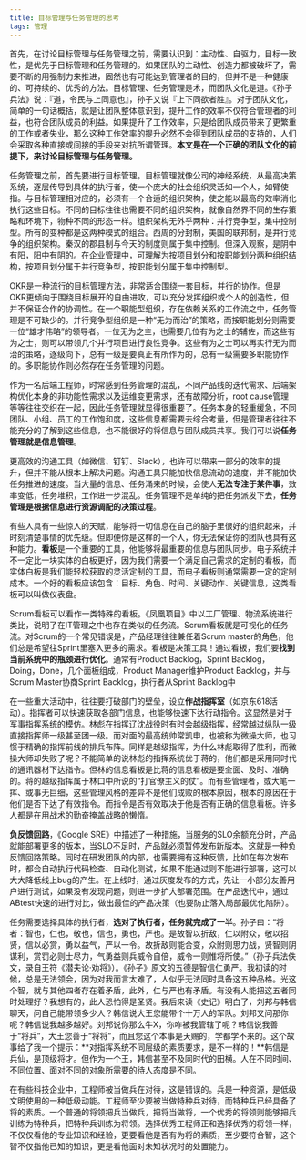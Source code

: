 ```yaml
---
title: 目标管理与任务管理的思考
tags: 管理
---
```


首先，在讨论目标管理与任务管理之前，需要认识到：主动性、自驱力，目标一致性，是优先于目标管理和任务管理的。如果团队的主动性、创造力都被破坏了，需要不断的用强制力来推进，固然也有可能达到管理者的目的，但并不是一种健康的、可持续的、优秀的方法。目标管理、任务管理是术，而团队文化是道。《孙子兵法》说：『道，令民与上同意也』，孙子又说『上下同欲者胜』。对于团队文化，简单的一句话概括，就是让团队整体意识到，提升工作的效率不仅符合管理者的利益，也符合团队成员的利益。如果提升了工作效率，只是给团队成员带来了更繁重的工作或者失业，那么这种工作效率的提升必然不会得到团队成员的支持的，人们会采取各种直接或间接的手段来对抗所谓管理。**本文是在一个正确的团队文化的前提下，来讨论目标管理与任务管理。**

任务管理之前，首先要进行目标管理。目标管理就像公司的神经系统，从最高决策系统，逐层传导到具体的执行者，使一个庞大的社会组织灵活如一个人，如臂使指。与目标管理相对应的，必须有一个合适的组织架构，使之能以最高的效率消化执行这些目标。不同的目标往往也需要不同的组织架构，就像自然界不同的生存策略和环境下，物种不同的形态一样。组织架构无外乎两种：并行竞争型，集中控制型。所有的变种都是这两种模式的组合。西周的分封制，美国的联邦制，是并行竞争的组织架构。秦汉的郡县制与今天的制度则属于集中控制。但深入观察，是阴中有阳，阳中有阴的。在企业管理中，可理解为按项目划分和按职能划分两种组织结构，按项目划分属于并行竞争型，按职能划分属于集中控制型。

OKR是一种流行的目标管理方法，非常适合围绕一套目标，并行的协作。但是OKR更倾向于围绕目标展开的自由进攻，可以充分发挥组织或个人的创造性，但并不保证合作的协调性。在一个职能型组织，存在依赖关系的工作流之中，任务管理是不可缺少的。并行竞争型组织是一种“无为而治”的策略，而按职能划分则需要一位“雄才伟略”的领导者。一位无为之主，也需要几位有为之士的辅佐，而这些有为之士，则可以带领几个并行项目进行良性竞争。这些有为之士可以再实行无为而治的策略，逐级向下，总有一级是要真正有所作为的，总有一级需要多职能协作的。多职能协作则必然存在任务管理的问题。

作为一名后端工程师，时常感到任务管理的混乱，不同产品线的迭代需求、后端架构优化本身的非功能性需求以及运维变更需求，还有故障分析，root cause管理等等往往交织在一起，因此任务管理就显得很重要了。任务本身的轻重缓急，不同团队、小组、员工的工作饱和度，这些信息都需要去综合考量，但是管理者往往不能充分的了解到这些信息，也不能很好的将信息与团队成员共享。我们可以说**任务管理就是信息管理**。

更高效的沟通工具（如微信、钉钉、Slack），也许可以带来一部分的效率的提升，但并不能从根本上解决问题。沟通工具只能加快信息流动的速度，并不能加快任务推进的速度。当大量的信息、任务涌来的时候，会使人**无法专注于某件事**，效率变低，任务堆积，工作进一步混乱。任务管理不是单纯的把任务派发下去，**任务管理是根据信息进行资源调配的决策过程**。

有些人具有一些惊人的天赋，能够将一切信息在自己的脑子里很好的组织起来，并时刻清楚事情的优先级。但即便你是这样的一个人，你无法保证你的团队也具有这种能力。**看板**是一个重要的工具，他能够将最重要的信息与团队同步。电子系统并不一定比一块实体的白板更好，因为我们需要一个满足自己需求的定制的看板，而实体白板是我们能轻松获取的灵活定制的工具，而电子看板则通常需要一定的定制成本。一个好的看板应该包含：目标、角色、时间、关键动作、关键信息，这类看板可以叫做仪表盘。

Scrum看板可以看作一类特殊的看板。《凤凰项目》中以工厂管理、物流系统进行类比，说明了在IT管理之中也存在类似的任务流。Scrum看板就是可视化的任务流。对Scrum的一个常见错误是，产品经理往往兼任着Scrum master的角色，他们总是希望往Sprint里塞入更多的需求。看板是决策工具！通过看板，我们要**找到当前系统中的瓶颈进行优化**。通常有Product Backlog，Sprint Backlog，Doing，Done，几个面板组成，Product Manager维护Product Backlog，并与Scrum Master协商Sprint Backlog，执行者从Sprint Backlog中

在一些重大活动中，往往要打破部门的壁垒，设立**作战指挥室**（如京东618活动）。指挥者可以快速获取各部门信息，也能够快速下达行动指令。这显然是对于军事指挥系统的模仿。林彪在指挥辽沈战役时有时会越级指挥，经常越过纵队一级直接指挥师一级甚至团一级。而对面的最高统帅常凯申，也被称为微操大师，也习惯于精确的指挥前线的排兵布阵。同样是越级指挥，为什么林彪取得了胜利，而微操大师却失败了呢？不能简单的说林彪的指挥系统优于蒋的，他们都是采用同时代的通讯器材下达指令。但林的信息看板是比蒋的信息看板是要全面、及时、准确的。蒋的越级指挥属于林口中所说的“打官僚主义的仗”。而有些管理者，或大笔一挥、或事无巨细，这些管理风格的差异不是他们成败的根本原因，根本的原因在于他们是否下达了有效指令。而指令是否有效取决于他是否有正确的信息看板。许多人都是在用战术的勤奋掩盖战略的懒惰。

**负反馈回路**，《Google SRE》中描述了一种措施，当服务的SLO余额充分时，产品就能部署更多的版本，当SLO不足时，产品就必须暂停发布新版本。这就是一种负反馈回路策略。同时在研发团队的内部，也需要拥有这种反馈，比如在每次发布时，都会自动执行代码检查、自动化测试，如果不能通过则不能进行部署，这可以大大降低线上bug的产生。在上线时，通过灰度发布的方式，先让一小部分友善用户进行测试，如果没有发现问题，则进一步扩大部署范围。在产品迭代中，通过ABtest快速的进行对比，做出最佳的产品决策（也要防止落入局部最优化陷阱）。

任务需要选择具体的执行者，**选对了执行者，任务就完成了一半**。孙子曰：“将者：智也，仁也，敬也，信也，勇也，严也。是故智以折敌，仁以附众，敬以招贤，信以必赏，勇以益气，严以一令。故折敌则能合变，众附则思力战，贤智则阴谋利，赏罚必则士尽力，气勇益则兵威令自倍，威令一则惟将所使。”（孙子兵法佚文，录自王符《潜夫论·劝将》）。《孙子》原文的五德是智信仁勇严。我初读的时候，总是无法领会，因为对我而言太难了，人似乎无法同时具备这五种品格。光这个智，就与其他四者存在着矛盾，此外，仁与严也有矛盾。有没有人能把这五者同时处理好？我想有的，此人恐怕得是圣贤。我后来读《史记》明白了，刘邦与韩信聊天，问自己能带领多少人？韩信说大王您能带个十万人的军队。刘邦又问那你呢？韩信说我越多越好。刘邦说你那么牛X，你咋被我管辖了呢？韩信说我善于“将兵”，大王您善于“将将”，而且您这个本事是天赐的，学都学不来的。这个故事给了我一个提示：**对指挥系统不同层级的素质要求，是不一样的！**韩信是兵仙，是顶级将才。但作为一个王，韩信甚至不及同时代的田横。人在不同时间、不同位置、面对不同的对象所需要的待人态度是不同。

在有些科技企业中，工程师被当做兵在对待，这是错误的。兵是一种资源，是低级文明使用的一种低级动能。工程师至少要被当做特种兵对待，而特种兵已经具备了将的素质。一个普通的将领把兵当做兵，把将当做将，一个优秀的将领则能够把兵训练为特种兵，把特种兵训练为将领。选择优秀工程师正和选择优秀的将领一样，不仅仅看他的专业知识和经验，更要看他是否有为将的素质，至少要符合智，这个智不仅指他已知的知识，更是看他面对未知状况时的处置能力。

